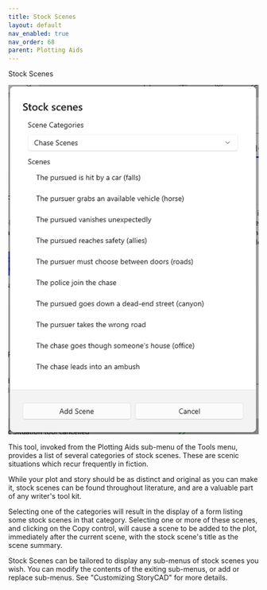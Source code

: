 ```yaml
---
title: Stock Scenes
layout: default
nav_enabled: true
nav_order: 68
parent: Plotting Aids
---
```


Stock Scenes

![](media/Tools-Stock-Scenes.png)

This tool, invoked from the Plotting Aids sub-menu of the Tools menu, provides a list of several categories of stock scenes. These are scenic situations which recur frequently in fiction. 

While your plot and story should be as distinct and original as you can make it, stock scenes can be found throughout literature, and are a valuable part of any writer's tool kit.

Selecting one of the categories will result in the display of a form listing some stock scenes in that category.  Selecting one or more of these scenes, and clicking on the Copy control, will cause a scene to be added to the plot, immediately after the current scene, with the stock scene's title as the scene summary.

Stock Scenes can be tailored to display any sub-menus of stock scenes you wish.  You can modify the contents of the exiting sub-menus, or add or replace sub-menus.  See "Customizing StoryCAD" for more details.

